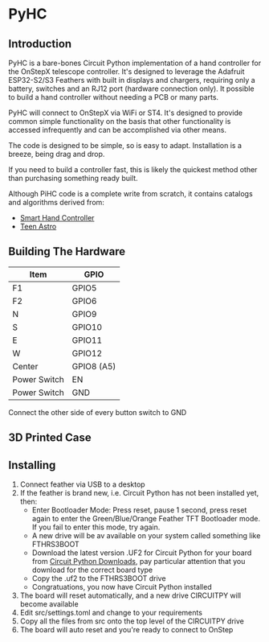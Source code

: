 # PyHC

## Introduction

PyHC is a bare-bones Circuit Python implementation of a hand controller for the OnStepX telescope controller. It's designed to leverage the Adafruit ESP32-S2/S3 Feathers with built in displays and chargers, requiring only a battery, switches and an RJ12 port (hardware connection only). It possible to build a hand controller without needing a PCB or many parts.

PyHC will connect to OnStepX via WiFi or ST4. It's designed to provide common simple functionality on the basis that other functionality is accessed infrequently and can be accomplished via other means.

The code is designed to be simple, so is easy to adapt.  Installation is a breeze, being drag and drop.

If you need to build a controller fast, this is likely the quickest method other than purchasing something ready built.

Although PiHC code is a complete write from scratch, it contains catalogs and algorithms derived from:

* [Smart Hand Controller](https://github.com/hjd1964/SmartHandController)
* [Teen Astro](https://github.com/charleslemaire0/TeenAstro)

## Building The Hardware

| Item | GPIO |
| ---- | ---- |
| F1 | GPIO5 |
| F2 | GPIO6 |
| N | GPIO9 |
| S | GPIO10 |
| E |  GPIO11 |
| W | GPIO12 |
| Center |  GPIO8 (A5) |
| Power Switch | EN |
| Power Switch | GND |

Connect the other side of every button switch to GND


## 3D Printed Case

## Installing

1. Connect feather via USB to a desktop
2. If the feather is brand new, i.e. Circuit Python has not been installed yet, then:
	* Enter Bootloader Mode: Press reset, pause 1 second, press reset again to enter the Green/Blue/Orange Feather TFT Bootloader mode.  If you fail to enter this mode, try again.
	* A new drive will be av available on your system called something like FTHRS3BOOT
	* Download the latest version .UF2 for Circuit Python for your board from [Circuit Python Downloads](https://circuitpython.org/downloads), pay particular attention that you download for the correct board type
	* Copy the .uf2 to the FTHRS3BOOT drive
	* Congratuations, you now have Circuit Python installed
3. The board will reset automatically, and a new drive CIRCUITPY will become available
4. Edit src/settings.toml and change to your requirements
5. Copy all the files from src onto the top level of the CIRCUITPY drive
6. The board will auto reset and you're ready to connect to OnStep

